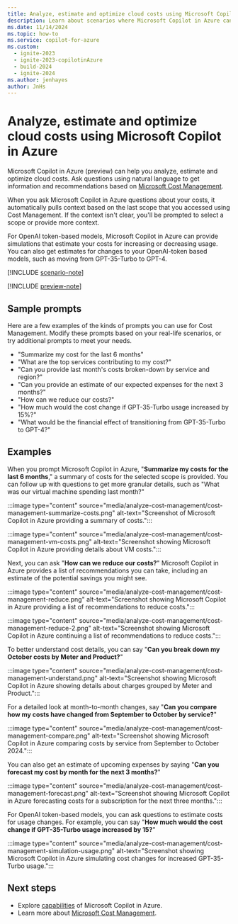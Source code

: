 ```yaml
---
title: Analyze, estimate and optimize cloud costs using Microsoft Copilot in Azure
description: Learn about scenarios where Microsoft Copilot in Azure can use Microsoft Cost Management to help you manage your costs.
ms.date: 11/14/2024
ms.topic: how-to
ms.service: copilot-for-azure
ms.custom:
  - ignite-2023
  - ignite-2023-copilotinAzure
  - build-2024
  - ignite-2024
ms.author: jenhayes
author: JnHs
---
```


# Analyze, estimate and optimize cloud costs using Microsoft Copilot in Azure

Microsoft Copilot in Azure (preview) can help you analyze, estimate and optimize cloud costs. Ask questions using natural language to get information and recommendations based on [Microsoft Cost Management](/azure/cost-management-billing/costs/overview-cost-management).

When you ask Microsoft Copilot in Azure  questions about your costs, it automatically pulls context based on the last scope that you accessed using Cost Management. If the context isn't clear, you'll be prompted to select a scope or provide more context.

For OpenAI token-based models, Microsoft Copilot in Azure can provide simulations that estimate your costs for increasing or decreasing usage. You can also get estimates for changes to your OpenAI-token based models, such as moving from GPT-35-Turbo to GPT-4.

[!INCLUDE [scenario-note](includes/scenario-note.md)]

[!INCLUDE [preview-note](includes/preview-note.md)]

## Sample prompts

Here are a few examples of the kinds of prompts you can use for Cost Management. Modify these prompts based on your real-life scenarios, or try additional prompts to meet your needs.

- "Summarize my cost for the last 6 months"
- "What are the top services contributing to my cost?"
- "Can you provide last month's costs broken-down by service and region?"
- "Can you provide an estimate of our expected expenses for the next 3 months?"
- "How can we reduce our costs?"
- "How much would the cost change if GPT-35-Turbo usage increased by 15%?"
- "What would be the financial effect of transitioning from GPT-35-Turbo to GPT-4?"

## Examples

When you prompt Microsoft Copilot in Azure, "**Summarize my costs for the last 6 months**," a summary of costs for the selected scope is provided. You can follow up with questions to get more granular details, such as "What was our virtual machine spending last month?"

:::image type="content" source="media/analyze-cost-management/cost-management-summarize-costs.png" alt-text="Screenshot of Microsoft Copilot in Azure providing a summary of costs.":::

:::image type="content" source="media/analyze-cost-management/cost-management-vm-costs.png" alt-text="Screenshot showing Microsoft Copilot in Azure providing details about VM costs.":::

Next, you can ask "**How can we reduce our costs?**" Microsoft Copilot in Azure provides a list of recommendations you can take, including an estimate of the potential savings you might see.

:::image type="content" source="media/analyze-cost-management/cost-management-reduce.png" alt-text="Screenshot showing Microsoft Copilot in Azure providing a list of recommendations to reduce costs.":::

:::image type="content" source="media/analyze-cost-management/cost-management-reduce-2.png" alt-text="Screenshot showing Microsoft Copilot in Azure continuing a list of recommendations to reduce costs.":::

To better understand cost details, you can say "**Can you break down my October costs by Meter and Product?**"

:::image type="content" source="media/analyze-cost-management/cost-management-understand.png" alt-text="Screenshot showing Microsoft Copilot in Azure showing details about charges grouped by Meter and Product.":::

For a detailed look at month-to-month changes, say "**Can you compare how my costs have changed from September to October by service?**"

:::image type="content" source="media/analyze-cost-management/cost-management-compare.png" alt-text="Screenshot showing Microsoft Copilot in Azure comparing costs by service from September to October 2024.":::

You can also get an estimate of upcoming expenses by saying "**Can you forecast my cost by month for the next 3 months?**"

:::image type="content" source="media/analyze-cost-management/cost-management-forecast.png" alt-text="Screenshot showing Microsoft Copilot in Azure forecasting costs for a subscription for the next three months.":::

For OpenAI token-based models, you can ask questions to estimate costs for usage changes. For example, you can say "**How much would the cost change if GPT-35-Turbo usage increased by 15?**"

:::image type="content" source="media/analyze-cost-management/cost-management-simulation-usage.png" alt-text="Screenshot showing Microsoft Copilot in Azure simulating cost changes for increased GPT-35-Turbo usage.":::

## Next steps

- Explore [capabilities](capabilities.md) of Microsoft Copilot in Azure.
- Learn more about [Microsoft Cost Management](/azure/cost-management-billing/costs/overview-cost-management).

